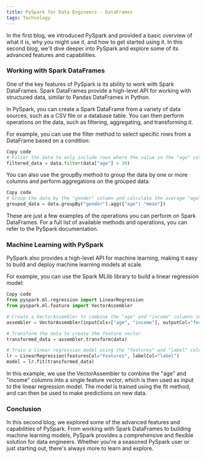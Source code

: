 ```yaml
---
title: PySpark for Data Engineers - DataFrames
tags: Technology
---
```




In the first blog, we introduced PySpark and provided a basic overview of what it is, why you might use it, and how to get started using it. In this second blog, we'll dive deeper into PySpark and explore some of its advanced features and capabilities.

### Working with Spark DataFrames
One of the key features of PySpark is its ability to work with Spark DataFrames. Spark DataFrames provide a high-level API for working with structured data, similar to Pandas DataFrames in Python.

In PySpark, you can create a Spark DataFrame from a variety of data sources, such as a CSV file or a database table. You can then perform operations on the data, such as filtering, aggregating, and transforming it.

For example, you can use the filter method to select specific rows from a DataFrame based on a condition:

```python
Copy code
# Filter the data to only include rows where the value in the "age" column is greater than 30
filtered_data = data.filter(data["age"] > 30)
```

You can also use the groupBy method to group the data by one or more columns and perform aggregations on the grouped data:

```python
Copy code
# Group the data by the "gender" column and calculate the average "age" for each group
grouped_data = data.groupBy("gender").agg({"age": "mean"})
```

These are just a few examples of the operations you can perform on Spark DataFrames. For a full list of available methods and operations, you can refer to the PySpark documentation.

### Machine Learning with PySpark
PySpark also provides a high-level API for machine learning, making it easy to build and deploy machine learning models at scale.

For example, you can use the Spark MLlib library to build a linear regression model:

```python
Copy code
from pyspark.ml.regression import LinearRegression
from pyspark.ml.feature import VectorAssembler

# Create a VectorAssembler to combine the "age" and "income" columns into a single feature vector
assembler = VectorAssembler(inputCols=["age", "income"], outputCol="features")

# Transform the data to create the feature vector
transformed_data = assembler.transform(data)

# Train a linear regression model using the "features" and "label" columns
lr = LinearRegression(featuresCol="features", labelCol="label")
model = lr.fit(transformed_data)
```

In this example, we use the VectorAssembler to combine the "age" and "income" columns into a single feature vector, which is then used as input to the linear regression model. The model is trained using the fit method, and can then be used to make predictions on new data.

### Conclusion
In this second blog, we explored some of the advanced features and capabilities of PySpark. From working with Spark DataFrames to building machine learning models, PySpark provides a comprehensive and flexible solution for data engineers. Whether you're a seasoned PySpark user or just starting out, there's always more to learn and explore.